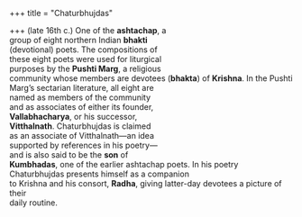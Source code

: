 +++
title = "Chaturbhujdas"

+++
(late 16th c.) One of the **ashtachap**, a  
group of eight northern Indian **bhakti**  
(devotional) poets. The compositions of  
these eight poets were used for liturgical  
purposes by the **Pushti Marg**, a religious  
community whose members are devotees (**bhakta**) of **Krishna**. In the Pushti  
Marg’s sectarian literature, all eight are  
named as members of the community  
and as associates of either its founder,  
**Vallabhacharya**, or his successor,  
**Vitthalnath**. Chaturbhujdas is claimed  
as an associate of Vitthalnath—an idea  
supported by references in his poetry—  
and is also said to be the **son** of  
**Kumbhadas**, one of the earlier ashtachap poets. In his poetry Chaturbhujdas presents himself as a companion  
to Krishna and his consort, **Radha**, giving latter-day devotees a picture of their  
daily routine.